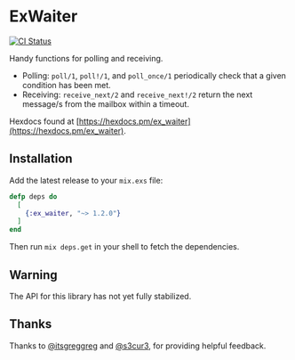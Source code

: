# ExWaiter

[![CI Status](https://github.com/baldwindavid/ex_waiter/actions/workflows/ci.yml/badge.svg)](https://github.com/baldwindavid/ex_waiter/actions/workflows/ci.yml)

Handy functions for polling and receiving.

- Polling: `poll/1`, `poll!/1`, and `poll_once/1` periodically check that a given condition has been met.
- Receiving: `receive_next/2` and `receive_next!/2` return the next message/s from the mailbox within a timeout.

Hexdocs found at
[https://hexdocs.pm/ex_waiter](https://hexdocs.pm/ex_waiter).

## Installation

Add the latest release to your `mix.exs` file:

```elixir
defp deps do
  [
    {:ex_waiter, "~> 1.2.0"}
  ]
end
```

Then run `mix deps.get` in your shell to fetch the dependencies.

## Warning

The API for this library has not yet fully stabilized.

## Thanks

Thanks to [@itsgreggreg](https://github.com/itsgreggreg) and [@s3cur3](https://github.com/s3cur3), for providing helpful feedback. 
